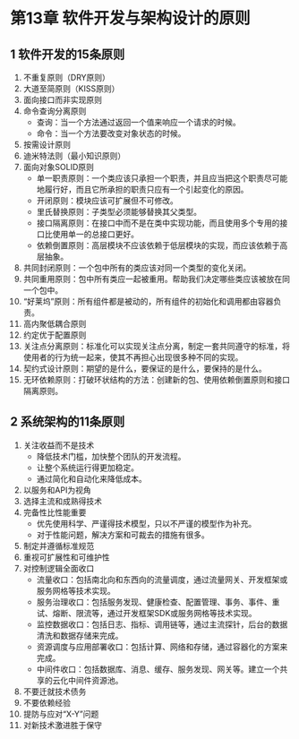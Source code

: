 # 第13章 软件开发与架构设计的原则

## 1 软件开发的15条原则

1. 不重复原则（DRY原则）
2. 大道至简原则（KISS原则）
3. 面向接口而非实现原则
4. 命令查询分离原则
    - 查询：当一个方法通过返回一个值来响应一个请求的时候。
    - 命令：当一个方法要改变对象状态的时候。
5. 按需设计原则
6. 迪米特法则（最小知识原则）
7. 面向对象SOLID原则
   - 单一职责原则：一个类应该只承担一个职责，并且应当把这个职责尽可能地履行好，而且它所承担的职责只应有一个引起变化的原因。
   - 开闭原则：模块应该可扩展但不可修改。
   - 里氏替换原则：子类型必须能够替换其父类型。
   - 接口隔离原则：在接口中而不是在类中实现功能，而且使用多个专用的接口比使用单一的总接口更好。
   - 依赖倒置原则：高层模块不应该依赖于低层模块的实现，而应该依赖于高层抽象。
8. 共同封闭原则：一个包中所有的类应该对同一个类型的变化关闭。
9. 共同重用原则：包中所有类应一起被重用。帮助我们决定哪些类应该被放在同一个包中。
10. “好莱坞”原则：所有组件都是被动的，所有组件的初始化和调用都由容器负责。
11. 高内聚低耦合原则
12. 约定优于配置原则
13. 关注点分离原则：标准化可以实现关注点分离，制定一套共同遵守的标准，将使用者的行为统一起来，使其不再担心出现很多种不同的实现。
14. 契约式设计原则：期望的是什么，要保证的是什么，要保持的是什么。
15. 无环依赖原则：打破环状结构的方法：创建新的包、使用依赖倒置原则和接口隔离原则。

## 2 系统架构的11条原则

1. 关注收益而不是技术
   - 降低技术门槛，加快整个团队的开发流程。
   - 让整个系统运行得更加稳定。
   - 通过简化和自动化来降低成本。
2. 以服务和API为视角
3. 选择主流和成熟得技术
4. 完备性比性能重要
   - 优先使用科学、严谨得技术模型，只以不严谨的模型作为补充。
   - 对于性能问题，解决方案和可裁去的措施有很多。
5. 制定并遵循标准规范
6. 重视可扩展性和可维护性
7. 对控制逻辑全面收口
   - 流量收口：包括南北向和东西向的流量调度，通过流量网关、开发框架或服务网格等技术实现。
   - 服务治理收口：包括服务发现、健康检查、配置管理、事务、事件、重试、熔断、限流等，通过开发框架SDK或服务网格等技术实现。
   - 监控数据收口：包括日志、指标、调用链等，通过主流探针，后台的数据清洗和数据存储来完成。
   - 资源调度与应用部署收口：包括计算、网络和存储，通过容器化的方案来完成。
   - 中间件收口：包括数据库、消息、缓存、服务发现、网关等。建立一个共享的云化中间件资源池。
8. 不要迁就技术债务
9. 不要依赖经验
10. 提防与应对“X-Y”问题
11. 对新技术激进胜于保守
